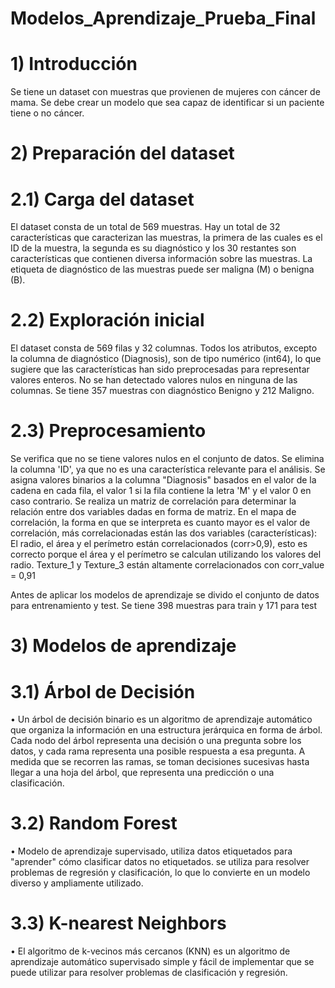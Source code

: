 # Modelos_Aprendizaje_Prueba_Final
# 1) Introducción
Se tiene un dataset con muestras que provienen de mujeres con cáncer de mama. Se debe crear un modelo que sea capaz de identificar si un paciente tiene o no cáncer.

# 2) Preparación del dataset
# 2.1) Carga del dataset
El dataset consta de un total de 569 muestras. Hay un total de 32 características que caracterizan las muestras, la primera de las cuales es el ID de la muestra, la segunda es su diagnóstico y los 30 restantes son características que contienen diversa información sobre las muestras. La etiqueta de diagnóstico de las muestras puede ser maligna (M) o benigna (B).

# 2.2) Exploración inicial
El dataset consta de 569 filas y 32 columnas. Todos los atributos, excepto la columna de diagnóstico (Diagnosis), son de tipo numérico (int64), lo que sugiere que las características han sido preprocesadas para representar valores enteros. No se han detectado valores nulos en ninguna de las columnas.
Se tiene 357 muestras con diagnóstico Benigno y 212 Maligno.

# 2.3) Preprocesamiento
Se verifica que no se tiene valores nulos en el conjunto de datos.
Se elimina la columna 'ID', ya que no es una característica relevante para el análisis.
Se asigna valores binarios a la columna "Diagnosis" basados en el valor de la cadena en cada fila, el valor 1 si la fila contiene la letra 'M' y el valor 0 en caso contrario.
Se realiza un matriz de correlación para determinar la relación entre dos variables dadas en forma de matriz.
En el mapa de correlación, la forma en que se interpreta es cuanto mayor es el valor de correlación, más correlacionadas están las dos variables (características): El radio, el área y el perímetro están correlacionados (corr>0,9), esto es correcto porque el área y el perímetro se calculan utilizando los valores del radio.
Texture_1 y Texture_3 están altamente correlacionados con corr_value = 0,91 

Antes de aplicar los modelos de aprendizaje se divido el conjunto de datos para entrenamiento y test. Se tiene 398 muestras para train y 171 para test


# 3) Modelos de aprendizaje
# 3.1) Árbol de Decisión
•	Un árbol de decisión binario es un algoritmo de aprendizaje automático que organiza la información en una estructura jerárquica en forma de árbol. Cada nodo del árbol representa una decisión o una pregunta sobre los datos, y cada rama representa una posible respuesta a esa pregunta. A medida que se recorren las ramas, se toman decisiones sucesivas hasta llegar a una hoja del árbol, que representa una predicción o una clasificación.

# 3.2) Random Forest
•	Modelo de aprendizaje supervisado, utiliza datos etiquetados para "aprender" cómo clasificar datos no etiquetados. se utiliza para resolver problemas de regresión y clasificación, lo que lo convierte en un modelo diverso y ampliamente utilizado.

# 3.3) K-nearest Neighbors
•	El algoritmo de k-vecinos más cercanos (KNN) es un algoritmo de aprendizaje automático supervisado simple y fácil de implementar que se puede utilizar para resolver problemas de clasificación y regresión. 
